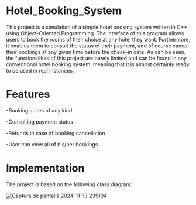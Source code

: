 # Hotel_Booking_System
This project is a simulation of a simple hotel booking system written in C++ using Object-Oriented Programming. The interface of this program allows users to book the rooms of their choice at any hotel they want. Furthermore, it enables them to consult the status of their payment, and of course cancel their bookings at any given time before the check-in date. As can be seen, the functionalities of this project are barely limited and can be found in any conventional hotel booking system, meaning that it is almost certainly ready to be used in real instances. 

# Features
-Booking suites of any kind

-Consulting payment status

-Refunds in case of booking cancellation

-User can view all of his/her bookings

 
 # Implementation

The project is based on the following class diagram:

![Captura de pantalla 2024-11-13 235104](https://github.com/user-attachments/assets/85fffdb4-21fb-4cd7-86e9-504fab75a761)





